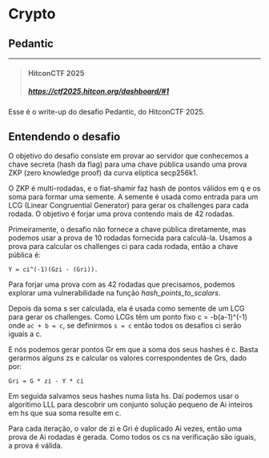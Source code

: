 # Crypto
## Pedantic

---

>#### HitconCTF 2025
>##### https://ctf2025.hitcon.org/dashboard/#1

Esse é o write-up do desafio Pedantic, do HitconCTF 2025.

## Entendendo o desafio
 O objetivo do desafio consiste em provar ao servidor que conhecemos a chave secreta (hash da flag) para uma chave pública usando uma prova ZKP (zero knowledge proof) da curva elíptica secp256k1.

 O ZKP é multi-rodadas, e o fiat-shamir faz hash de pontos válidos em q e os soma para formar uma semente. A semente é usada como entrada para um LCG (Linear Congruential Generator) para gerar os challenges para cada rodada. O objetivo é forjar uma prova contendo mais de 42 rodadas.

 Primeiramente, o desafio não fornece a chave pública diretamente, mas podemos usar a prova de 10 rodadas fornecida para calculá-la. Usamos a prova para calcular os challenges ci para cada rodada, então a chave pública é:
 ````
Y = ci^(-1)(Gzi - (Gri)).
 ````

 Para forjar uma prova com as 42 rodadas que precisamos, podemos explorar uma vulnerabilidade na função _hash_points_to_scalars_.

 Depois da soma s ser calculada, ela é usada como semente de um LCG para gerar os challenges. Como LCGs têm um ponto fixo c = -b(a-1)^(-1) onde ``ac + b = c``, se definirmos ``s = c`` então todos os desafios ci serão iguais a c.

 E nós podemos gerar pontos Gr em que a soma dos seus hashes é c. Basta gerarmos alguns zs e calcular os valores correspondentes de Grs, dado por:
 ````
 Gri = G * zi - Y * ci
 ````
 Em seguida salvamos seus hashes numa lista hs. Daí podemos usar o algoritimo LLL para descobrir um conjunto solução pequeno de Ai inteiros em hs que sua soma resulte em c.

 Para cada iteração, o valor de zi e Gri é duplicado Ai vezes, então uma prova de Ai rodadas é gerada. Como todos os cs na verificação são iguais, a prova é válida.
